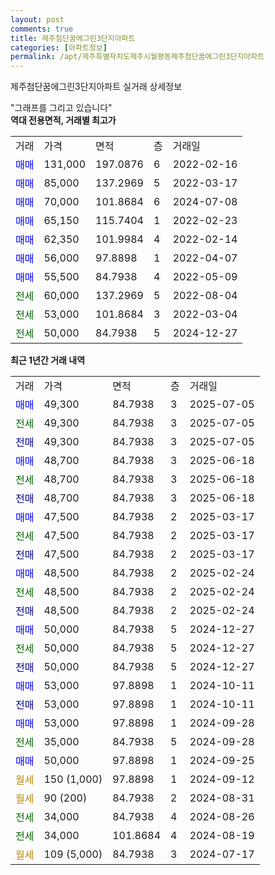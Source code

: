 ```yaml
---
layout: post
comments: true
title: 제주첨단꿈에그린3단지아파트
categories: [아파트정보]
permalink: /apt/제주특별자치도제주시월평동제주첨단꿈에그린3단지아파트
---
```


제주첨단꿈에그린3단지아파트 실거래 상세정보

<script type="text/javascript">
  google.charts.load('current', {'packages':['line', 'corechart']});
  google.charts.setOnLoadCallback(drawChart);

  function drawChart() {
    var data = new google.visualization.DataTable();
    data.addColumn('date', '거래일');
    data.addColumn('number', "매매");
    data.addColumn('number', "전세");
    data.addColumn('number', "전매");

    data.addRows([[new Date(Date.parse("2025-07-05")), 49300, null, null], [new Date(Date.parse("2025-07-05")), null, 49300, null], [new Date(Date.parse("2025-07-05")), null, null, 49300], [new Date(Date.parse("2025-06-18")), 48700, null, null], [new Date(Date.parse("2025-06-18")), null, 48700, null], [new Date(Date.parse("2025-06-18")), null, null, 48700], [new Date(Date.parse("2025-03-17")), 47500, null, null], [new Date(Date.parse("2025-03-17")), null, 47500, null], [new Date(Date.parse("2025-03-17")), null, null, 47500], [new Date(Date.parse("2025-02-24")), 48500, null, null], [new Date(Date.parse("2025-02-24")), null, 48500, null], [new Date(Date.parse("2025-02-24")), null, null, 48500], [new Date(Date.parse("2024-12-27")), 50000, null, null], [new Date(Date.parse("2024-12-27")), null, 50000, null], [new Date(Date.parse("2024-12-27")), null, null, 50000], [new Date(Date.parse("2024-10-11")), 53000, null, null], [new Date(Date.parse("2024-10-11")), null, null, 53000], [new Date(Date.parse("2024-09-28")), 53000, null, null], [new Date(Date.parse("2024-09-28")), null, 35000, null], [new Date(Date.parse("2024-09-25")), 50000, null, null], [new Date(Date.parse("2024-09-12")), null, null, null], [new Date(Date.parse("2024-08-31")), null, null, null], [new Date(Date.parse("2024-08-26")), null, 34000, null], [new Date(Date.parse("2024-08-19")), null, 34000, null], [new Date(Date.parse("2024-07-17")), null, null, null]]);

    var options = {
      hAxis: {
        format: 'yyyy/MM/dd'
      },    
      lineWidth: 0,
      pointsVisible: true,    
      title: '최근 1년간 유형별 실거래가 분포',
      legend: { position: 'bottom' }
    };

    var formatter = new google.visualization.NumberFormat({pattern:'###,###'} );
    formatter.format(data, 1);
    formatter.format(data, 2);
    
    setTimeout(function() {
        var chart = new google.visualization.LineChart(document.getElementById('columnchart_material'));
        chart.draw(data, (options));
        document.getElementById('loading').style.display = 'none';
    }, 200);
  }
</script>


<div id="loading" style="z-index:20; display: block; margin-left: 0px">"그래프를 그리고 있습니다"</div>
<div id="columnchart_material" style="width: 95%; margin-left: 0px; display: block"></div>
<!-- contents start -->
<b>역대 전용면적, 거래별 최고가</b>
<table class="sortable">
    <tr>
      <td>거래</td>
      <td>가격</td>
      <td>면적</td>
      <td>층</td>
      <td>거래일</td>
    </tr>
        <tr>
          <td><a style="color: blue">매매</a></td>
          <td>131,000</td>
          <td>197.0876</td>
          <td>6</td>
          <td>2022-02-16</td>
        </tr>            <tr>
          <td><a style="color: blue">매매</a></td>
          <td>85,000</td>
          <td>137.2969</td>
          <td>5</td>
          <td>2022-03-17</td>
        </tr>            <tr>
          <td><a style="color: blue">매매</a></td>
          <td>70,000</td>
          <td>101.8684</td>
          <td>6</td>
          <td>2024-07-08</td>
        </tr>            <tr>
          <td><a style="color: blue">매매</a></td>
          <td>65,150</td>
          <td>115.7404</td>
          <td>1</td>
          <td>2022-02-23</td>
        </tr>            <tr>
          <td><a style="color: blue">매매</a></td>
          <td>62,350</td>
          <td>101.9984</td>
          <td>4</td>
          <td>2022-02-14</td>
        </tr>            <tr>
          <td><a style="color: blue">매매</a></td>
          <td>56,000</td>
          <td>97.8898</td>
          <td>1</td>
          <td>2022-04-07</td>
        </tr>            <tr>
          <td><a style="color: blue">매매</a></td>
          <td>55,500</td>
          <td>84.7938</td>
          <td>4</td>
          <td>2022-05-09</td>
        </tr>        
        <tr>
              <td><a style="color: darkgreen">전세</a></td>
              <td>60,000</td>
              <td>137.2969</td>
              <td>5</td>
              <td>2022-08-04</td>
            </tr>            <tr>
              <td><a style="color: darkgreen">전세</a></td>
              <td>53,000</td>
              <td>101.8684</td>
              <td>3</td>
              <td>2022-03-04</td>
            </tr>            <tr>
              <td><a style="color: darkgreen">전세</a></td>
              <td>50,000</td>
              <td>84.7938</td>
              <td>5</td>
              <td>2024-12-27</td>
            </tr>        
    
</table>

<b>최근 1년간 거래 내역</b>

<table class="sortable">
    <tr>
      <td>거래</td>
      <td>가격</td>
      <td>면적</td>
      <td>층</td>
      <td>거래일</td>
    </tr>
    <tr>
      <td><a style="color: blue">매매</a></td>
      <td>49,300</td>
      <td>84.7938</td>
      <td>3</td>
      <td>2025-07-05</td>
    </tr>          <tr>
      <td><a style="color: darkgreen">전세</a></td>
      <td>49,300</td>
      <td>84.7938</td>
      <td>3</td>
      <td>2025-07-05</td>
    </tr>          <tr>
      <td><a style="color: darkblue">전매</a></td>
      <td>49,300</td>
      <td>84.7938</td>
      <td>3</td>
      <td>2025-07-05</td>
    </tr>          <tr>
      <td><a style="color: blue">매매</a></td>
      <td>48,700</td>
      <td>84.7938</td>
      <td>3</td>
      <td>2025-06-18</td>
    </tr>          <tr>
      <td><a style="color: darkgreen">전세</a></td>
      <td>48,700</td>
      <td>84.7938</td>
      <td>3</td>
      <td>2025-06-18</td>
    </tr>          <tr>
      <td><a style="color: darkblue">전매</a></td>
      <td>48,700</td>
      <td>84.7938</td>
      <td>3</td>
      <td>2025-06-18</td>
    </tr>          <tr>
      <td><a style="color: blue">매매</a></td>
      <td>47,500</td>
      <td>84.7938</td>
      <td>2</td>
      <td>2025-03-17</td>
    </tr>          <tr>
      <td><a style="color: darkgreen">전세</a></td>
      <td>47,500</td>
      <td>84.7938</td>
      <td>2</td>
      <td>2025-03-17</td>
    </tr>          <tr>
      <td><a style="color: darkblue">전매</a></td>
      <td>47,500</td>
      <td>84.7938</td>
      <td>2</td>
      <td>2025-03-17</td>
    </tr>          <tr>
      <td><a style="color: blue">매매</a></td>
      <td>48,500</td>
      <td>84.7938</td>
      <td>2</td>
      <td>2025-02-24</td>
    </tr>          <tr>
      <td><a style="color: darkgreen">전세</a></td>
      <td>48,500</td>
      <td>84.7938</td>
      <td>2</td>
      <td>2025-02-24</td>
    </tr>          <tr>
      <td><a style="color: darkblue">전매</a></td>
      <td>48,500</td>
      <td>84.7938</td>
      <td>2</td>
      <td>2025-02-24</td>
    </tr>          <tr>
      <td><a style="color: blue">매매</a></td>
      <td>50,000</td>
      <td>84.7938</td>
      <td>5</td>
      <td>2024-12-27</td>
    </tr>          <tr>
      <td><a style="color: darkgreen">전세</a></td>
      <td>50,000</td>
      <td>84.7938</td>
      <td>5</td>
      <td>2024-12-27</td>
    </tr>          <tr>
      <td><a style="color: darkblue">전매</a></td>
      <td>50,000</td>
      <td>84.7938</td>
      <td>5</td>
      <td>2024-12-27</td>
    </tr>          <tr>
      <td><a style="color: blue">매매</a></td>
      <td>53,000</td>
      <td>97.8898</td>
      <td>1</td>
      <td>2024-10-11</td>
    </tr>          <tr>
      <td><a style="color: darkblue">전매</a></td>
      <td>53,000</td>
      <td>97.8898</td>
      <td>1</td>
      <td>2024-10-11</td>
    </tr>          <tr>
      <td><a style="color: blue">매매</a></td>
      <td>53,000</td>
      <td>97.8898</td>
      <td>1</td>
      <td>2024-09-28</td>
    </tr>          <tr>
      <td><a style="color: darkgreen">전세</a></td>
      <td>35,000</td>
      <td>84.7938</td>
      <td>5</td>
      <td>2024-09-28</td>
    </tr>          <tr>
      <td><a style="color: blue">매매</a></td>
      <td>50,000</td>
      <td>97.8898</td>
      <td>1</td>
      <td>2024-09-25</td>
    </tr>          <tr>
      <td><a style="color: darkgoldenrod">월세</a></td>
      <td>150 (1,000)</td>
      <td>97.8898</td>
      <td>1</td>
      <td>2024-09-12</td>
    </tr>          <tr>
      <td><a style="color: darkgoldenrod">월세</a></td>
      <td>90 (200)</td>
      <td>84.7938</td>
      <td>2</td>
      <td>2024-08-31</td>
    </tr>          <tr>
      <td><a style="color: darkgreen">전세</a></td>
      <td>34,000</td>
      <td>84.7938</td>
      <td>4</td>
      <td>2024-08-26</td>
    </tr>          <tr>
      <td><a style="color: darkgreen">전세</a></td>
      <td>34,000</td>
      <td>101.8684</td>
      <td>4</td>
      <td>2024-08-19</td>
    </tr>          <tr>
      <td><a style="color: darkgoldenrod">월세</a></td>
      <td>109 (5,000)</td>
      <td>84.7938</td>
      <td>3</td>
      <td>2024-07-17</td>
    </tr>      </table>
<!-- contents end -->    

